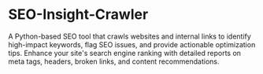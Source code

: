 # SEO-Insight-Crawler
A Python-based SEO tool that crawls websites and internal links to identify high-impact keywords, flag SEO issues, and provide actionable optimization tips. Enhance your site's search engine ranking with detailed reports on meta tags, headers, broken links, and content recommendations.
